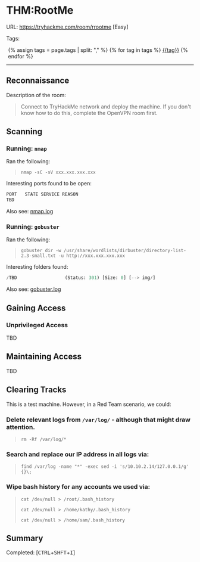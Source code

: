 # THM:RootMe

URL: https://tryhackme.com/room/rrootme [Easy]

Tags: 
<div style="margin-left: 5px;">
{% assign tags = page.tags | split: "," %}
{% for tag in tags %}
<a href="../search/?q={{tag}}" title="Click to search by this tag"><span class="badge bg-secondary">{{tag}}</span></a>
{% endfor %}
</div>
<hr>

## Reconnaissance

Description of the room:

> Connect to TryHackMe network and deploy the machine. If you don't know how to do this, complete the OpenVPN room first.

## Scanning

### Running: `nmap`

Ran the following:

> `nmap -sC -sV xxx.xxx.xxx.xxx`

Interesting ports found to be open:

```python
PORT   STATE SERVICE REASON
TBD
```

Also see: [nmap.log](nmap.log)

### Running: `gobuster`

Ran the following:

> `gobuster dir -w /usr/share/wordlists/dirbuster/directory-list-2.3-small.txt -u http://xxx.xxx.xxx.xxx`

Interesting folders found:

```python
/TBD                  (Status: 301) [Size: 0] [--> img/]
```

Also see: [gobuster.log](gobuster.log)

## Gaining Access

### Unprivileged Access

TBD


## Maintaining Access

TBD

## Clearing Tracks

This is a test machine. However, in a Red Team scenario, we could:

### Delete relevant logs from `/var/log/` - although that might draw attention.

> `rm -Rf /var/log/*`

### Search and replace our IP address in all logs via: 

> `find /var/log -name "*" -exec sed -i 's/10.10.2.14/127.0.0.1/g' {}\;`

### Wipe bash history for any accounts we used via: 

> `cat /dev/null > /root/.bash_history`
>  
> `cat /dev/null > /home/kathy/.bash_history`
>  
> `cat /dev/null > /home/sam/.bash_history`

## Summary

Completed: [<kbd>CTRL</kbd>+<kbd>SHFT</kbd>+<kbd>I</kbd>]